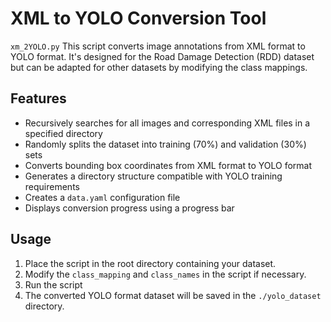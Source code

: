 # XML to YOLO Conversion Tool
`xm_2YOLO.py`
This  script converts image annotations from XML format to YOLO format. It's designed for the Road Damage Detection (RDD) dataset but can be adapted for other datasets by modifying the class mappings.

## Features

- Recursively searches for all images and corresponding XML files in a specified directory
- Randomly splits the dataset into training (70%) and validation (30%) sets
- Converts bounding box coordinates from XML format to YOLO format
- Generates a directory structure compatible with YOLO training requirements
- Creates a `data.yaml` configuration file
- Displays conversion progress using a progress bar

## Usage

1. Place the script in the root directory containing your dataset.
2. Modify the `class_mapping` and `class_names` in the script if necessary.
3. Run the script
4. The converted YOLO format dataset will be saved in the `./yolo_dataset` directory.
